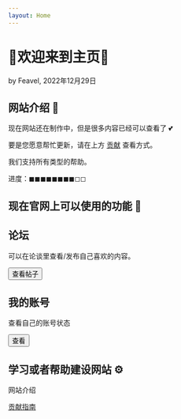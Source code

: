 ```yaml
---
layout: Home
---
```


<script>
	import Card from '$lib/components/ui/Card.svelte';
</script>

<title>Home - Feavel's Camp</title>

<h1 class="mb-0 md:text-5xl font-extrabold">🎉欢迎来到主页🎉</h1>
<p class="mb-0">by Feavel, 2022年12月29日</p>

<div class="divider" />

## 网站介绍 🎉

现在网站还在制作中，但是很多内容已经可以查看了 💕

要是您愿意帮忙更新，请在上方 [贡献](/community/guide/contribute) 查看方式。

我们支持所有类型的帮助。

进度：◼︎◼︎◼︎◼︎◼︎◼︎◼︎◼︎◻︎◻︎

## 现在官网上可以使用的功能 📨

<div class="first-letter:text-5xl first-letter:text-blue-600">
	<div class="flex justify-center content-center md:grid-cols-2 flex-col gap-3 md:grid">
		<!-- <Card>
			<div class="card-body">
				<h2 class="card-title text-accent">音乐</h2>
				<p>是否对音乐制作、混音、录制、母带等感兴趣？</p>
				<div class="card-actions justify-end">
					<a href="learn/music"><button class="btn-primary btn">阅读</button></a>
				</div>
			</div>
		</Card>
		<Card>
			<div class="card-body">
				<h2 class="card-title text-accent">精神分析</h2>
				<p>是否想阅读关于哲学或者精神分析的内容？</p>
				<div class="card-actions justify-end">
					<button class="btn-primary btn">查看内容</button>
				</div>
			</div>
		</Card> -->
		<Card>
			<div class="card-body">
				<h2 class="card-title">论坛</h2>
				<p>可以在论谈里查看/发布自己喜欢的内容。</p>
				<div class="card-actions justify-end">
				<a href="/community" >	<button class="btn-primary btn">查看帖子</button></a>
				</div>
			</div>
		</Card>
		<Card>
			<div class="card-body">
				<h2 class="card-title">我的账号</h2>
				<p>查看自己的账号状态</p>
				<div class="card-actions justify-end">
				<a href="/my-account"><button class="btn-primary btn">查看</button></a>	
				</div>
			</div>
		</Card>
	</div>
</div>

## 学习或者帮助建设网站 ⚙️

网站介绍

[贡献指南](/community/guide/contribute)
